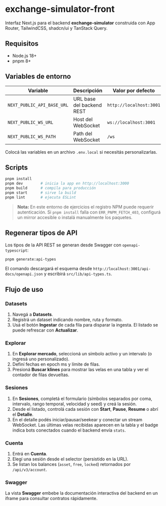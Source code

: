# exchange-simulator-front

Interfaz Next.js para el backend **exchange-simulator** construida con App Router, TailwindCSS, shadcn/ui y TanStack Query.

## Requisitos

- Node.js 18+
- pnpm 8+

## Variables de entorno

| Variable | Descripción | Valor por defecto |
| --- | --- | --- |
| `NEXT_PUBLIC_API_BASE_URL` | URL base del backend REST | `http://localhost:3001` |
| `NEXT_PUBLIC_WS_URL` | Host del WebSocket | `ws://localhost:3001` |
| `NEXT_PUBLIC_WS_PATH` | Path del WebSocket | `/ws` |

Colocá las variables en un archivo `.env.local` si necesitás personalizarlas.

## Scripts

```bash
pnpm install
pnpm dev        # inicia la app en http://localhost:3000
pnpm build      # compila para producción
pnpm start      # sirve la build
pnpm lint       # ejecuta ESLint
```

> **Nota:** En este entorno de ejercicios el registro NPM puede requerir autenticación. Si `pnpm install` falla con `ERR_PNPM_FETCH_403`, configurá un mirror accesible o instalá manualmente los paquetes.

## Regenerar tipos de API

Los tipos de la API REST se generan desde Swagger con `openapi-typescript`:

```bash
pnpm generate:api-types
```

El comando descargará el esquema desde `http://localhost:3001/api-docs/openapi.json` y escribirá `src/lib/api-types.ts`.

## Flujo de uso

### Datasets
1. Navegá a **Datasets**.
2. Registrá un dataset indicando nombre, ruta y formato.
3. Usá el botón **Ingestar** de cada fila para disparar la ingesta. El listado se puede refrescar con **Actualizar**.

### Explorar
1. En **Explorar mercado**, seleccioná un símbolo activo y un intervalo (o ingresá uno personalizado).
2. Definí fechas en epoch ms y límite de filas.
3. Presioná **Buscar klines** para mostrar las velas en una tabla y ver el contador de filas devueltas.

### Sesiones
1. En **Sesiones**, completá el formulario (símbolos separados por coma, intervalo, rango temporal, velocidad y seed) y creá la sesión.
2. Desde el listado, controlá cada sesión con **Start**, **Pause**, **Resume** o abrí el **Detalle**.
3. En el detalle podés iniciar/pausar/seekear y conectar un stream WebSocket. Las últimas velas recibidas aparecen en la tabla y el badge indica bots conectados cuando el backend envía `stats`.

### Cuenta
1. Entrá en **Cuenta**.
2. Elegí una sesión desde el selector (persistido en la URL).
3. Se listan los balances (`asset`, `free`, `locked`) retornados por `/api/v3/account`.

### Swagger

La vista **Swagger** embebe la documentación interactiva del backend en un iframe para consultar contratos rápidamente.

